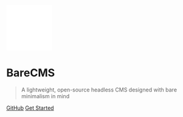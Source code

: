 <img src="assets/logo.svg" alt="BareCMS Logo" width="120" height="120">

# BareCMS

> A lightweight, open-source headless CMS designed with bare minimalism in mind

[GitHub](https://github.com/snowztech/barecms)
[Get Started](#welcome-to-barecms)

<!-- ![color](#eeeeee) -->

